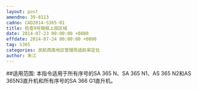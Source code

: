 ```yaml
---
layout: post
amendno: 39-8113
cadno: CAD2014-S365-01
title: 检查9号隔框上部区域
date: 2014-07-23 00:00:00 +0800
effdate: 2014-07-24 00:00:00 +0800
tag: S365
categories: 民航西南地区管理局适航审定处
author: 朱江
---
```


##适用范围:
本指令适用于所有序号的SA 365 N、SA 365 N1、AS 365 N2和AS 365N3直升机和所有序号的SA 366 G1直升机。

